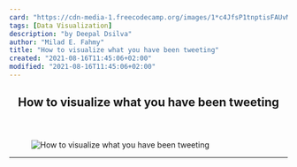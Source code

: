 ```yaml
---
card: "https://cdn-media-1.freecodecamp.org/images/1*c4JfsP1tnptisFAUvMMVJg.png"
tags: [Data Visualization]
description: "by Deepal Dsilva"
author: "Milad E. Fahmy"
title: "How to visualize what you have been tweeting"
created: "2021-08-16T11:45:06+02:00"
modified: "2021-08-16T11:45:06+02:00"
---
```

<div class="site-wrapper">
<main id="site-main" class="site-main outer">
<div class="inner">
<article class="post-full post tag-data-visualization tag-data-analysis tag-tech tag-programming tag-technology ">
<header class="post-full-header">
<h1 class="post-full-title">How to visualize what you have been tweeting</h1>
</header>
<figure class="post-full-image">
<picture>
<source media="(max-width: 700px)" sizes="1px" srcset="data:image/gif;base64,R0lGODlhAQABAIAAAAAAAP///yH5BAEAAAAALAAAAAABAAEAAAIBRAA7 1w">
<source media="(min-width: 701px)" sizes="(max-width: 800px) 400px,
(max-width: 1170px) 700px,
1400px" srcset="https://cdn-media-1.freecodecamp.org/images/1*c4JfsP1tnptisFAUvMMVJg.png 300w,
https://cdn-media-1.freecodecamp.org/images/1*c4JfsP1tnptisFAUvMMVJg.png 600w,
https://cdn-media-1.freecodecamp.org/images/1*c4JfsP1tnptisFAUvMMVJg.png 1000w,
https://cdn-media-1.freecodecamp.org/images/1*c4JfsP1tnptisFAUvMMVJg.png 2000w">
<img onerror="this.style.display='none'" src="https://cdn-media-1.freecodecamp.org/images/1*c4JfsP1tnptisFAUvMMVJg.png" alt="How to visualize what you have been tweeting">
</picture>
</figure>
<section class="post-full-content">
<div class="post-content medium-migrated-article">
</div>
<hr>
</section>
</article>
</div>
</main>
</div>
<!-- Google Tag Manager (noscript) -->
<!-- End Google Tag Manager (noscript) -->
